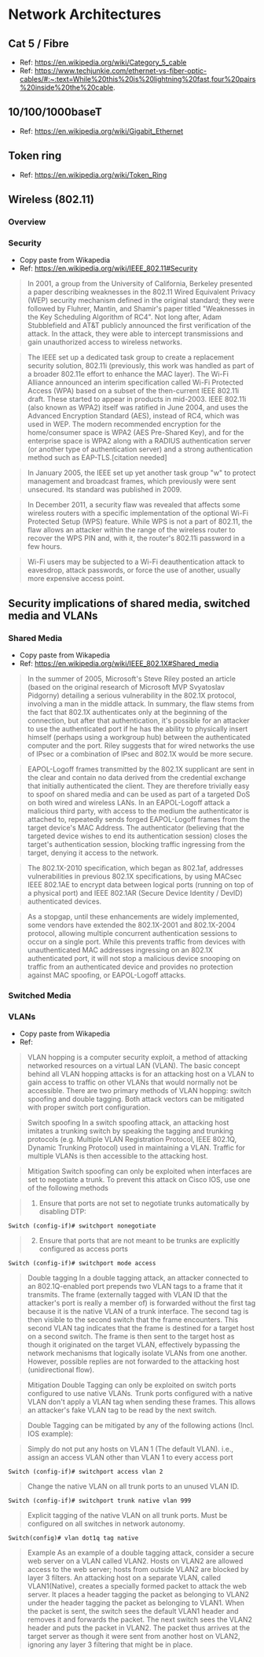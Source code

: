# Network Architectures

## Cat 5 / Fibre

- Ref: https://en.wikipedia.org/wiki/Category_5_cable
- Ref: https://www.techjunkie.com/ethernet-vs-fiber-optic-cables/#:~:text=While%20this%20is%20lightning%20fast,four%20pairs%20inside%20the%20cable.

## 10/100/1000baseT
- Ref: https://en.wikipedia.org/wiki/Gigabit_Ethernet

## Token ring
- Ref: https://en.wikipedia.org/wiki/Token_Ring

## Wireless (802.11)

### Overview

### Security

- Copy paste from Wikapedia
- Ref: https://en.wikipedia.org/wiki/IEEE_802.11#Security

> In 2001, a group from the University of California, Berkeley presented a paper describing weaknesses in the 802.11 Wired Equivalent Privacy (WEP) security mechanism defined in the original standard; they were followed by Fluhrer, Mantin, and Shamir's paper titled "Weaknesses in the Key Scheduling Algorithm of RC4". Not long after, Adam Stubblefield and AT&T publicly announced the first verification of the attack. In the attack, they were able to intercept transmissions and gain unauthorized access to wireless networks.

> The IEEE set up a dedicated task group to create a replacement security solution, 802.11i (previously, this work was handled as part of a broader 802.11e effort to enhance the MAC layer). The Wi-Fi Alliance announced an interim specification called Wi-Fi Protected Access (WPA) based on a subset of the then-current IEEE 802.11i draft. These started to appear in products in mid-2003. IEEE 802.11i (also known as WPA2) itself was ratified in June 2004, and uses the Advanced Encryption Standard (AES), instead of RC4, which was used in WEP. The modern recommended encryption for the home/consumer space is WPA2 (AES Pre-Shared Key), and for the enterprise space is WPA2 along with a RADIUS authentication server (or another type of authentication server) and a strong authentication method such as EAP-TLS.[citation needed]

> In January 2005, the IEEE set up yet another task group "w" to protect management and broadcast frames, which previously were sent unsecured. Its standard was published in 2009.

> In December 2011, a security flaw was revealed that affects some wireless routers with a specific implementation of the optional Wi-Fi Protected Setup (WPS) feature. While WPS is not a part of 802.11, the flaw allows an attacker within the range of the wireless router to recover the WPS PIN and, with it, the router's 802.11i password in a few hours.

> Wi-Fi users may be subjected to a Wi-Fi deauthentication attack to eavesdrop, attack passwords, or force the use of another, usually more expensive access point.

## Security implications of shared media, switched media and VLANs

### Shared Media

- Copy paste from Wikapedia
- Ref: https://en.wikipedia.org/wiki/IEEE_802.1X#Shared_media

> In the summer of 2005, Microsoft's Steve Riley posted an article (based on the original research of Microsoft MVP Svyatoslav Pidgorny) detailing a serious vulnerability in the 802.1X protocol, involving a man in the middle attack. In summary, the flaw stems from the fact that 802.1X authenticates only at the beginning of the connection, but after that authentication, it's possible for an attacker to use the authenticated port if he has the ability to physically insert himself (perhaps using a workgroup hub) between the authenticated computer and the port. Riley suggests that for wired networks the use of IPsec or a combination of IPsec and 802.1X would be more secure.

> EAPOL-Logoff frames transmitted by the 802.1X supplicant are sent in the clear and contain no data derived from the credential exchange that initially authenticated the client. They are therefore trivially easy to spoof on shared media and can be used as part of a targeted DoS on both wired and wireless LANs. In an EAPOL-Logoff attack a malicious third party, with access to the medium the authenticator is attached to, repeatedly sends forged EAPOL-Logoff frames from the target device's MAC Address. The authenticator (believing that the targeted device wishes to end its authentication session) closes the target's authentication session, blocking traffic ingressing from the target, denying it access to the network.

> The 802.1X-2010 specification, which began as 802.1af, addresses vulnerabilities in previous 802.1X specifications, by using MACsec IEEE 802.1AE to encrypt data between logical ports (running on top of a physical port) and IEEE 802.1AR (Secure Device Identity / DevID) authenticated devices.

> As a stopgap, until these enhancements are widely implemented, some vendors have extended the 802.1X-2001 and 802.1X-2004 protocol, allowing multiple concurrent authentication sessions to occur on a single port. While this prevents traffic from devices with unauthenticated MAC addresses ingressing on an 802.1X authenticated port, it will not stop a malicious device snooping on traffic from an authenticated device and provides no protection against MAC spoofing, or EAPOL-Logoff attacks.

### Switched Media

### VLANs

- Copy paste from Wikapedia
- Ref: 

> VLAN hopping is a computer security exploit, a method of attacking networked resources on a virtual LAN (VLAN). The basic concept behind all VLAN hopping attacks is for an attacking host on a VLAN to gain access to traffic on other VLANs that would normally not be accessible. There are two primary methods of VLAN hopping: switch spoofing and double tagging. Both attack vectors can be mitigated with proper switch port configuration.

> Switch spoofing
In a switch spoofing attack, an attacking host imitates a trunking switch by speaking the tagging and trunking protocols (e.g. Multiple VLAN Registration Protocol, IEEE 802.1Q, Dynamic Trunking Protocol) used in maintaining a VLAN. Traffic for multiple VLANs is then accessible to the attacking host.

> Mitigation
Switch spoofing can only be exploited when interfaces are set to negotiate a trunk. To prevent this attack on Cisco IOS, use one of the following methods 

> 1. Ensure that ports are not set to negotiate trunks automatically by disabling DTP:

`Switch (config-if)# switchport nonegotiate`

> 2. Ensure that ports that are not meant to be trunks are explicitly configured as access ports

`Switch (config-if)# switchport mode access`

>Double tagging
In a double tagging attack, an attacker connected to an 802.1Q-enabled port prepends two VLAN tags to a frame that it transmits. The frame (externally tagged with VLAN ID that the attacker's port is really a member of) is forwarded without the first tag because it is the native VLAN of a trunk interface. The second tag is then visible to the second switch that the frame encounters. This second VLAN tag indicates that the frame is destined for a target host on a second switch. The frame is then sent to the target host as though it originated on the target VLAN, effectively bypassing the network mechanisms that logically isolate VLANs from one another. However, possible replies are not forwarded to the attacking host (unidirectional flow).

>Mitigation
Double Tagging can only be exploited on switch ports configured to use native VLANs.  Trunk ports configured with a native VLAN don't apply a VLAN tag when sending these frames. This allows an attacker's fake VLAN tag to be read by the next switch.

> Double Tagging can be mitigated by any of the following actions (Incl. IOS example):

>Simply do not put any hosts on VLAN 1 (The default VLAN). i.e., assign an access VLAN other than VLAN 1 to every access port
 
 `Switch (config-if)# switchport access vlan 2`

>Change the native VLAN on all trunk ports to an unused VLAN ID.

`Switch (config-if)# switchport trunk native vlan 999`

>Explicit tagging of the native VLAN on all trunk ports. Must be configured on all switches in network autonomy.

`Switch(config)# vlan dot1q tag native`

> Example
As an example of a double tagging attack, consider a secure web server on a VLAN called VLAN2. Hosts on VLAN2 are allowed access to the web server; hosts from outside VLAN2 are blocked by layer 3 filters. An attacking host on a separate VLAN, called VLAN1(Native), creates a specially formed packet to attack the web server. It places a header tagging the packet as belonging to VLAN2 under the header tagging the packet as belonging to VLAN1. When the packet is sent, the switch sees the default VLAN1 header and removes it and forwards the packet. The next switch sees the VLAN2 header and puts the packet in VLAN2. The packet thus arrives at the target server as though it were sent from another host on VLAN2, ignoring any layer 3 filtering that might be in place.